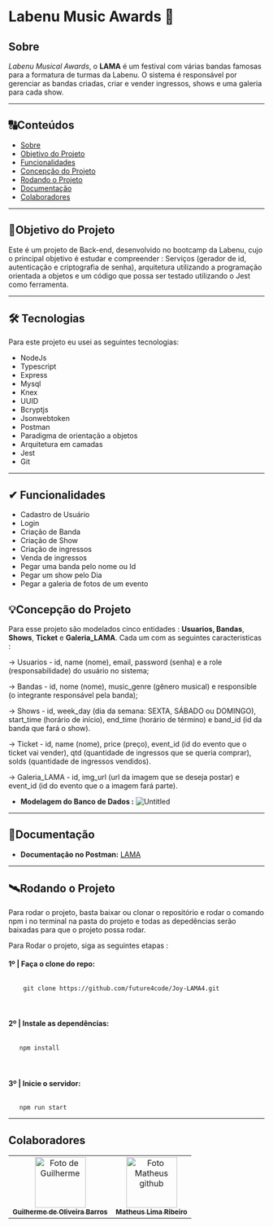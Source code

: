 # Labenu Music Awards 🎵

## Sobre

*Labenu Musical Awards*, o **LAMA** é um festival  com várias bandas famosas para a formatura de turmas da Labenu. O sistema é responsável por gerenciar as bandas criadas, criar e vender ingressos, shows e uma galeria para cada show.


---
##  🔠Conteúdos

<!--ts-->
   * [Sobre](#sobre)
   * [Objetivo do Projeto](#objetivo-do-projeto)
   * [Funcionalidades](#funcionalidades)
   * [Concepção do Projeto](#concepcao-do-projeto)
   * [Rodando o Projeto](#rodando-o-projeto)
   * [Documentação](#documentacao)
   * [Colaboradores](#colaboradores)
<!--te-->


---

##  🎯Objetivo do Projeto

Este é um projeto de Back-end, desenvolvido no bootcamp da Labenu, cujo o principal objetivo é estudar e compreender : Serviços (gerador de id, autenticação e criptografia de senha), arquitetura utilizando a programação orientada a objetos e um código que possa ser testado utilizando o Jest como ferramenta.

---

## 🛠 Tecnologias

Para este projeto eu usei as seguintes tecnologias:

- NodeJs
- Typescript
- Express
- Mysql
- Knex
- UUID
- Bcryptjs
- Jsonwebtoken
- Postman
- Paradigma de orientação a objetos
- Arquitetura em camadas
- Jest
- Git

---

## ✔ Funcionalidades

- Cadastro de Usuário
- Login
- Criação de Banda
- Criação de Show
- Criação de ingressos
- Venda de ingressos
- Pegar uma banda pelo nome ou Id
- Pegar um show pelo Dia
- Pegar a galeria de fotos de um evento


## 💡Concepção do Projeto


Para esse projeto são modelados cinco entidades : **Usuarios, Bandas**, **Shows**, **Ticket** e **Galeria_LAMA**.  Cada um com as seguintes caracteristicas :

→ Usuarios -  id, name (nome), email, password (senha) e a role (responsabilidade) do usuário no sistema;

→ Bandas - id, nome (nome), music_genre (gênero musical) e responsible (o integrante responsável pela banda);

→ Shows - id, week_day (dia da semana: SEXTA, SÁBADO ou DOMINGO), start_time (horário de início), end_time (horário de término) e band_id (id da banda que fará o show).

→ Ticket - id, name (nome), price (preço), event_id (id do evento que o ticket vai vender), qtd (quantidade de ingressos que se queria comprar), solds (quantidade de ingressos vendidos).

→ Galeria_LAMA - id, img_url (url da imagem que se deseja postar) e event_id (id do evento que o a imagem fará parte).

- **Modelagem do Banco de Dados :** ![Untitled](https://user-images.githubusercontent.com/47544503/178166945-dfd6d31e-f535-4ac8-bc5f-e938af03abe9.png)

---

## 🔗Documentação

- **Documentação no Postman:** [LAMA](https://documenter.getpostman.com/view/18676403/UzJJvJ1R)

---

## 🛰Rodando o Projeto

Para rodar o projeto, basta baixar ou clonar o repositório e rodar o comando npm i no terminal na pasta do projeto e todas as depedências serão baixadas para que o projeto possa rodar.

Para Rodar o projeto, siga as seguintes etapas :

<h4>1º | Faça o clone do repo: </h4>

<code>
    git clone https://github.com/future4code/Joy-LAMA4.git
</code>

<br>
<br>

<h4>2º | Instale as dependências: </h4>

<code>
   npm install
</code>

<br>
<br>

<h4>3º | Inicie o servidor: </h4>

<code>
   npm run start
</code>


---

## Colaboradores

<table>
  <tr>
    <td align="center">
      <a href="https://github.com/FIXER3600">
        <img src="https://avatars.githubusercontent.com/u/47544503?v=4" width="100px;" alt="Foto de Guilherme"/><br>
        <sub>
          <b>Guilherme de Oliveira Barros</b>
        </sub>
      </a>
    </td>
    <td align="center">
      <a href="https://github.com/mdmath15">
        <img src="https://avatars.githubusercontent.com/u/86062294?v=4" width="100px;" alt="Foto Matheus github"/><br>
        <sub>
          <b>Matheus Lima Ribeiro</b>
        </sub>
      </a>
    </td>
  </tr>
</table>

